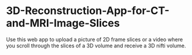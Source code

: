 # 3D-Reconstruction-App-for-CT-and-MRI-Image-Slices
Use this web app to upload a picture of 2D frame slices or a video where you scroll through the slices of a 3D volume and receive a 3D nifti volume.
